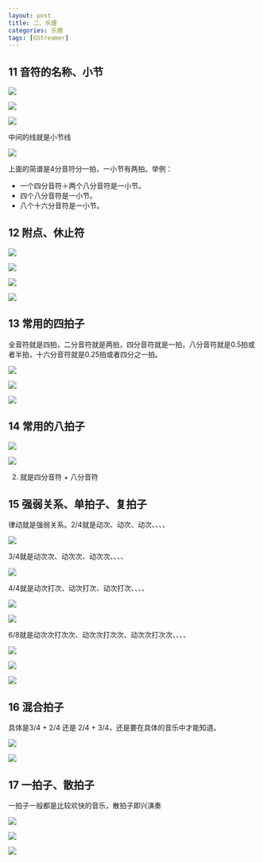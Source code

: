```yaml
---
layout: post
title: 二、乐理
categories: 乐理
tags: [GStreamer]
---
```


## 11 音符的名称、小节

![](/assets/Music/02/音符的名称-1.png)

![](/assets/Music/02/音符的名称-2.png)

![](/assets/Music/02/音符的名称-3.png)

中间的线就是小节线

![](/assets/Music/02/小节-1.png)

上面的简谱是4分音符分一拍，一小节有两拍。举例：
- 一个四分音符＋两个八分音符是一小节。
- 四个八分音符是一小节。
- 八个十六分音符是一小节。

## 12 附点、休止符

![](/assets/Music/02/附点-1.png)

![](/assets/Music/02/附点-2.png)

![](/assets/Music/02/休止符-1.png)

![](/assets/Music/02/休止符-2.png)

## 13 常用的四拍子

全音符就是四拍，二分音符就是两拍，四分音符就是一拍，八分音符就是0.5拍或者半拍，十六分音符就是0.25拍或者四分之一拍。

![](/assets/Music/02/常用的四拍子-1.png)

![](/assets/Music/02/常用的四拍子-2.png)

![](/assets/Music/02/常用的四拍子-3.png)

## 14 常用的八拍子

![](/assets/Music/02/常用的八拍子-1.png)

![](/assets/Music/02/常用的八拍子-2.png)

2. 就是四分音符 + 八分音符

## 15 强弱关系、单拍子、复拍子

律动就是强弱关系。2/4就是动次、动次、动次、、、、

![](/assets/Music/02/强弱关系-1.png)

3/4就是动次次、动次次、动次次、、、、

![](/assets/Music/02/强弱关系-2.png)

4/4就是动次打次、动次打次、动次打次、、、、

![](/assets/Music/02/强弱关系-3.png)

![](/assets/Music/02/强弱关系-4.png)

6/8就是动次次打次次、动次次打次次、动次次打次次、、、、

![](/assets/Music/02/强弱关系-5.png)


![](/assets/Music/02/单拍子复拍子-1.png)

![](/assets/Music/02/单拍子复拍子-2.png)

## 16 混合拍子

具体是3/4 + 2/4 还是 2/4 + 3/4，还是要在具体的音乐中才能知道。

![](/assets/Music/02/混合拍子-1.png)

![](/assets/Music/02/混合拍子-2.png)

## 17 一拍子、散拍子

一拍子一般都是比较欢快的音乐，散拍子即兴演奏

![](/assets/Music/02/一拍子-1.png)

![](/assets/Music/02/一拍子-2.png)

![](/assets/Music/02/散拍子.png)